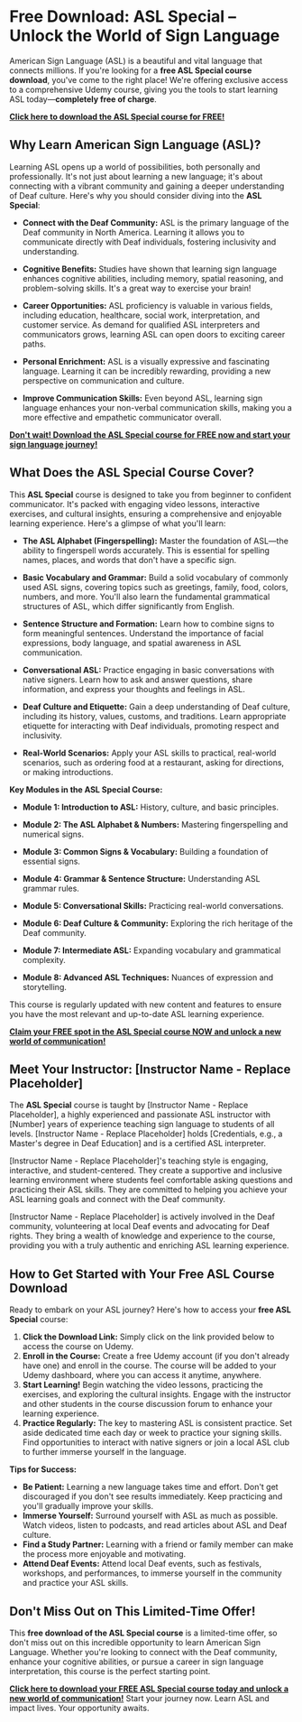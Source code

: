 # Free Download: ASL Special – Unlock the World of Sign Language

American Sign Language (ASL) is a beautiful and vital language that connects millions. If you're looking for a **free ASL Special course download**, you've come to the right place! We're offering exclusive access to a comprehensive Udemy course, giving you the tools to start learning ASL today—**completely free of charge**.

[**Click here to download the ASL Special course for FREE!**](https://udemywork.com/asl-special)

## Why Learn American Sign Language (ASL)?

Learning ASL opens up a world of possibilities, both personally and professionally. It's not just about learning a new language; it's about connecting with a vibrant community and gaining a deeper understanding of Deaf culture. Here's why you should consider diving into the **ASL Special**:

*   **Connect with the Deaf Community:** ASL is the primary language of the Deaf community in North America. Learning it allows you to communicate directly with Deaf individuals, fostering inclusivity and understanding.

*   **Cognitive Benefits:** Studies have shown that learning sign language enhances cognitive abilities, including memory, spatial reasoning, and problem-solving skills. It's a great way to exercise your brain!

*   **Career Opportunities:** ASL proficiency is valuable in various fields, including education, healthcare, social work, interpretation, and customer service. As demand for qualified ASL interpreters and communicators grows, learning ASL can open doors to exciting career paths.

*   **Personal Enrichment:** ASL is a visually expressive and fascinating language. Learning it can be incredibly rewarding, providing a new perspective on communication and culture.

*   **Improve Communication Skills:** Even beyond ASL, learning sign language enhances your non-verbal communication skills, making you a more effective and empathetic communicator overall.

[**Don't wait! Download the ASL Special course for FREE now and start your sign language journey!**](https://udemywork.com/asl-special)

## What Does the ASL Special Course Cover?

This **ASL Special** course is designed to take you from beginner to confident communicator. It's packed with engaging video lessons, interactive exercises, and cultural insights, ensuring a comprehensive and enjoyable learning experience. Here's a glimpse of what you'll learn:

*   **The ASL Alphabet (Fingerspelling):** Master the foundation of ASL—the ability to fingerspell words accurately. This is essential for spelling names, places, and words that don't have a specific sign.

*   **Basic Vocabulary and Grammar:** Build a solid vocabulary of commonly used ASL signs, covering topics such as greetings, family, food, colors, numbers, and more. You'll also learn the fundamental grammatical structures of ASL, which differ significantly from English.

*   **Sentence Structure and Formation:** Learn how to combine signs to form meaningful sentences. Understand the importance of facial expressions, body language, and spatial awareness in ASL communication.

*   **Conversational ASL:** Practice engaging in basic conversations with native signers. Learn how to ask and answer questions, share information, and express your thoughts and feelings in ASL.

*   **Deaf Culture and Etiquette:** Gain a deep understanding of Deaf culture, including its history, values, customs, and traditions. Learn appropriate etiquette for interacting with Deaf individuals, promoting respect and inclusivity.

*   **Real-World Scenarios:** Apply your ASL skills to practical, real-world scenarios, such as ordering food at a restaurant, asking for directions, or making introductions.

**Key Modules in the ASL Special Course:**

*   **Module 1: Introduction to ASL:** History, culture, and basic principles.

*   **Module 2: The ASL Alphabet & Numbers:** Mastering fingerspelling and numerical signs.

*   **Module 3: Common Signs & Vocabulary:** Building a foundation of essential signs.

*   **Module 4: Grammar & Sentence Structure:** Understanding ASL grammar rules.

*   **Module 5: Conversational Skills:** Practicing real-world conversations.

*   **Module 6: Deaf Culture & Community:** Exploring the rich heritage of the Deaf community.

*   **Module 7: Intermediate ASL:** Expanding vocabulary and grammatical complexity.

*   **Module 8: Advanced ASL Techniques:** Nuances of expression and storytelling.

This course is regularly updated with new content and features to ensure you have the most relevant and up-to-date ASL learning experience.

[**Claim your FREE spot in the ASL Special course NOW and unlock a new world of communication!**](https://udemywork.com/asl-special)

## Meet Your Instructor: [Instructor Name - Replace Placeholder]

The **ASL Special** course is taught by [Instructor Name - Replace Placeholder], a highly experienced and passionate ASL instructor with [Number] years of experience teaching sign language to students of all levels. [Instructor Name - Replace Placeholder] holds [Credentials, e.g., a Master's degree in Deaf Education] and is a certified ASL interpreter.

[Instructor Name - Replace Placeholder]'s teaching style is engaging, interactive, and student-centered. They create a supportive and inclusive learning environment where students feel comfortable asking questions and practicing their ASL skills. They are committed to helping you achieve your ASL learning goals and connect with the Deaf community.

[Instructor Name - Replace Placeholder] is actively involved in the Deaf community, volunteering at local Deaf events and advocating for Deaf rights. They bring a wealth of knowledge and experience to the course, providing you with a truly authentic and enriching ASL learning experience.

## How to Get Started with Your Free ASL Course Download

Ready to embark on your ASL journey? Here's how to access your **free ASL Special** course:

1.  **Click the Download Link:** Simply click on the link provided below to access the course on Udemy.
2.  **Enroll in the Course:** Create a free Udemy account (if you don't already have one) and enroll in the course. The course will be added to your Udemy dashboard, where you can access it anytime, anywhere.
3.  **Start Learning!** Begin watching the video lessons, practicing the exercises, and exploring the cultural insights. Engage with the instructor and other students in the course discussion forum to enhance your learning experience.
4.  **Practice Regularly:** The key to mastering ASL is consistent practice. Set aside dedicated time each day or week to practice your signing skills. Find opportunities to interact with native signers or join a local ASL club to further immerse yourself in the language.

**Tips for Success:**

*   **Be Patient:** Learning a new language takes time and effort. Don't get discouraged if you don't see results immediately. Keep practicing and you'll gradually improve your skills.
*   **Immerse Yourself:** Surround yourself with ASL as much as possible. Watch videos, listen to podcasts, and read articles about ASL and Deaf culture.
*   **Find a Study Partner:** Learning with a friend or family member can make the process more enjoyable and motivating.
*   **Attend Deaf Events:** Attend local Deaf events, such as festivals, workshops, and performances, to immerse yourself in the community and practice your ASL skills.

## Don't Miss Out on This Limited-Time Offer!

This **free download of the ASL Special course** is a limited-time offer, so don't miss out on this incredible opportunity to learn American Sign Language. Whether you're looking to connect with the Deaf community, enhance your cognitive abilities, or pursue a career in sign language interpretation, this course is the perfect starting point.

[**Click here to download your FREE ASL Special course today and unlock a new world of communication!**](https://udemywork.com/asl-special) Start your journey now. Learn ASL and impact lives. Your opportunity awaits.
